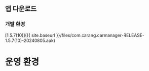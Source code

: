 ## 앱 다운로드

### 개발 환경
[1.5.7(10)]({{ site.baseurl }}/files/com.carang.carmanager-RELEASE-1.5.7(10)-20240805.apk)

# 운영 환경